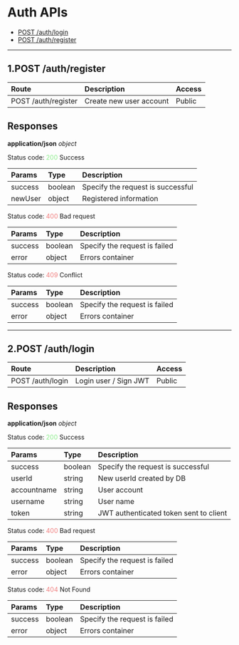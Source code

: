 # Auth APIs
- [POST /auth/login](#auth-post-login)
- [POST /auth/register](#auth-post-register)
___
## 1.POST /auth/register
<a name="auth-post-register" hidden></a>

| Route                | Description                        | Access      |
|:---------------------|:-----------------------------------|:------------|
| POST /auth/register  | Create new user account            | Public      | 
      

## Responses
**application/json** *object*

Status code: <span style="color: lightgreen">200</span> Success

| Params                | Type              | Description                               |
|:----------------------|:------------------|:------------------------------------------|
| success               | boolean           | Specify the request is successful         |
| newUser               | object            | Registered information                    |
             
Status code: <span style="color: lightcoral">400</span> Bad request

| Params                | Type              | Description                               |
|:----------------------|:------------------|:------------------------------------------|
| success               | boolean           | Specify the request is failed             |
| error                 | object            | Errors container                          |             

Status code: <span style="color: lightcoral">409</span> Conflict

| Params                | Type              | Description                               |
|:----------------------|:------------------|:------------------------------------------|
| success               | boolean           | Specify the request is failed             |
| error                 | object            | Errors container                          |            

___
## 2.POST /auth/login

<a name="auth-post-login" hidden></a>

| Route             | Description                        | Access      |
|:------------------|:-----------------------------------|:------------|
| POST /auth/login  | Login user / Sign JWT              | Public      | 

## Responses
**application/json** *object*

Status code: <span style="color: lightgreen">200</span> Success

| Params                | Type              | Description                               |
|:----------------------|:------------------|:------------------------------------------|
| success               | boolean           | Specify the request is successful         |
| userId                | string            | New userId created by DB                  |
| accountname           | string            | User account                              |
| username              | string            | User name                                 |
| token                 | string            | JWT authenticated token sent to client    |                         

Status code: <span style="color: lightcoral">400</span> Bad request

| Params                | Type              | Description                               |
|:----------------------|:------------------|:------------------------------------------|
| success               | boolean           | Specify the request is failed             |
| error                 | object            | Errors container                          |  

Status code: <span style="color: lightcoral">404</span> Not Found

| Params                | Type              | Description                               |
|:----------------------|:------------------|:------------------------------------------|
| success               | boolean           | Specify the request is failed             |
| error                 | object            | Errors container                          |            
